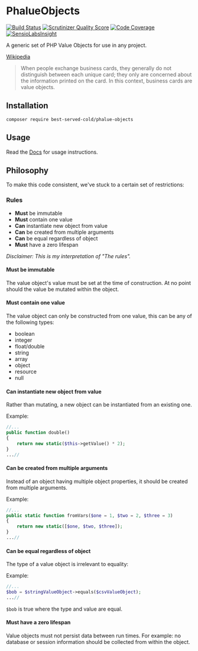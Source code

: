 # PhalueObjects

[![Build Status](https://travis-ci.org/nark3d/PhalueObjects.svg)](https://travis-ci.org/nark3d/PhalueObjects)
[![Scrutinizer Quality Score](https://scrutinizer-ci.com/g/nark3d/phalueobjects/badges/quality-score.png?s=979567c2d791ffbeab12777c60c8edb86776ddcc)](https://scrutinizer-ci.com/g/nark3d/phalueobjects/)
[![Code Coverage](https://scrutinizer-ci.com/g/nark3d/phalueobjects/badges/coverage.png?s=59dd4a142412a9dcd989870610f1c9f89c19cf48)](https://scrutinizer-ci.com/g/nark3d/phalueobjects/)
[![SensioLabsInsight](https://insight.sensiolabs.com/projects/5820fcfd-8593-4b76-99a6-397b94cd659c/mini.png)](https://insight.sensiolabs.com/projects/5820fcfd-8593-4b76-99a6-397b94cd659c)

A generic set of PHP Value Objects for use in any project.


[Wikipedia](https://en.wikipedia.org/wiki/Domain-driven_design)
> When people exchange business cards, they generally do not distinguish between each unique card; they only are concerned about the information printed on the card. In this context, business cards are value objects.

## Installation
```shell
composer require best-served-cold/phalue-objects
```

## Usage

Read the [Docs](https://github.com/nark3d/PhalueObjects/wiki) for usage
  instructions.

## Philosophy
To make this code consistent, we've stuck to a certain set of restrictions:

### Rules
* **Must** be immutable
* **Must** contain one value
* **Can** instantiate new object from value
* **Can** be created from multiple arguments
* **Can** be equal regardless of object
* **Must** have a zero lifespan


*Disclaimer: This is my interpretation of "The rules".*

#### Must be immutable
The value object's value must be set at the time of construction.
At no point should the value be mutated within the object.

#### Must contain one value
The value object can only be constructed from one value, this can be 
any of the following types:
* boolean 
* integer
* float/double
* string
* array
* object
* resource
* null 

#### Can instantiate new object from value
Rather than mutating, a new object can be instantiated from an existing one.

Example:
```php
//...
public function double() 
{
    return new static($this->getValue() * 2);
}
...//
```

#### Can be created from multiple arguments
Instead of an object having multiple object properties, it should be created from
multiple arguments.

Example:
```php
//...
public static function fromVars($one = 1, $two = 2, $three = 3)
{
    return new static([$one, $two, $three]); 
}
...//
```

#### Can be equal regardless of object
The type of a value object is irrelevant to equality:

Example:
```php
//...
$bob = $stringValueObject->equals($csvValueObject);
...//
```

```$bob``` is true where the type and value are equal.

#### Must have a zero lifespan
Value objects must not persist data between run times.  For example: 
no database or session information should be collected from within the
object.
